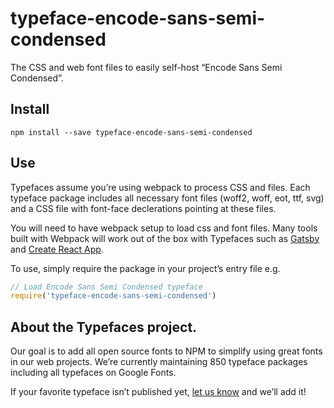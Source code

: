 
# typeface-encode-sans-semi-condensed

The CSS and web font files to easily self-host “Encode Sans Semi Condensed”.

## Install

`npm install --save typeface-encode-sans-semi-condensed`

## Use

Typefaces assume you’re using webpack to process CSS and files. Each typeface
package includes all necessary font files (woff2, woff, eot, ttf, svg) and
a CSS file with font-face declerations pointing at these files.

You will need to have webpack setup to load css and font files. Many tools built
with Webpack will work out of the box with Typefaces such as [Gatsby](https://github.com/gatsbyjs/gatsby)
and [Create React App](https://github.com/facebookincubator/create-react-app).

To use, simply require the package in your project’s entry file e.g.

```javascript
// Load Encode Sans Semi Condensed typeface
require('typeface-encode-sans-semi-condensed')
```

## About the Typefaces project.

Our goal is to add all open source fonts to NPM to simplify using great fonts in
our web projects. We’re currently maintaining 850 typeface packages
including all typefaces on Google Fonts.

If your favorite typeface isn’t published yet, [let us know](https://github.com/KyleAMathews/typefaces)
and we’ll add it!

